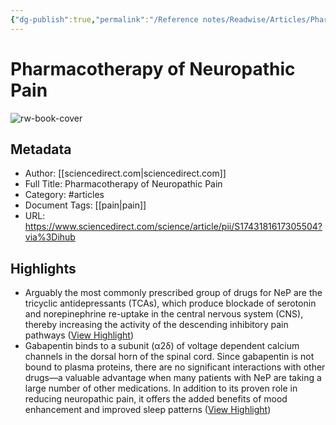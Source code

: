 ```yaml
---
{"dg-publish":true,"permalink":"/Reference notes/Readwise/Articles/Pharmacotherapy of Neuropathic Pain/"}
---
```


# Pharmacotherapy of Neuropathic Pain

![rw-book-cover](https://ars.els-cdn.com/content/image/1-s2.0-S1743181617X70595-cov150h.gif)

## Metadata
- Author: [[sciencedirect.com\|sciencedirect.com]]
- Full Title: Pharmacotherapy of Neuropathic Pain
- Category: #articles
- Document Tags: [[pain\|pain]] 
- URL: https://www.sciencedirect.com/science/article/pii/S1743181617305504?via%3Dihub

## Highlights
- Arguably the most commonly prescribed group of drugs for NeP are the tricyclic antidepressants (TCAs), which produce blockade of serotonin and norepinephrine re-uptake in the central nervous system (CNS), thereby increasing the activity of the descending inhibitory pain pathways ([View Highlight](https://read.readwise.io/read/01h3ht70n5qeh87nhekem770x2))
- Gabapentin binds to a subunit (α2δ) of voltage dependent calcium channels in the dorsal horn of the spinal cord. Since gabapentin is not bound to plasma proteins, there are no significant interactions with other drugs—a valuable advantage when many patients with NeP are taking a large number of other medications. In addition to its proven role in reducing neuropathic pain, it offers the added benefits of mood enhancement and improved sleep patterns ([View Highlight](https://read.readwise.io/read/01h3hth1m41h7kw8ncamnwryy0))
